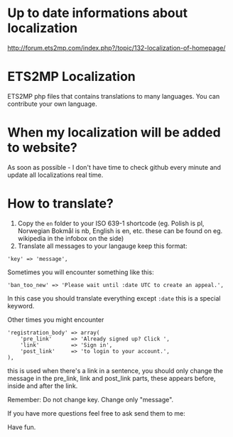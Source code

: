 Up to date informations about localization
===================
http://forum.ets2mp.com/index.php?/topic/132-localization-of-homepage/

ETS2MP Localization
===================

ETS2MP php files that contains translations to many languages. You can contribute your own language.

When my localization will be added to website?
===================
As soon as possible - I don't have time to check github every minute and update all localizations real time.

How to translate?
===================

1. Copy the ```en``` folder to your ISO 639-1 shortcode (eg. Polish is pl, Norwegian Bokmål is nb, English is en, etc. these can be found on eg. wikipedia in the infobox on the side)
2. Translate all messages to your langauge keep this format:
```
'key' => 'message',
```

Sometimes you will encounter something like this:
```
'ban_too_new' => 'Please wait until :date UTC to create an appeal.',
```
In this case you should translate everything except ```:date``` this is a special keyword.

Other times you might encounter
```
'registration_body' => array(
    'pre_link'      => 'Already signed up? Click ',
    'link'          => 'Sign in',
    'post_link'     => 'to login to your account.',
),
```
this is used when there's a link in a sentence, you should only change the message in the pre_link, link and post_link parts, these appears before, inside and after the link.

Remember: Do not change key. Change only "message".

If you have more questions feel free to ask send them to me:

Have fun.
